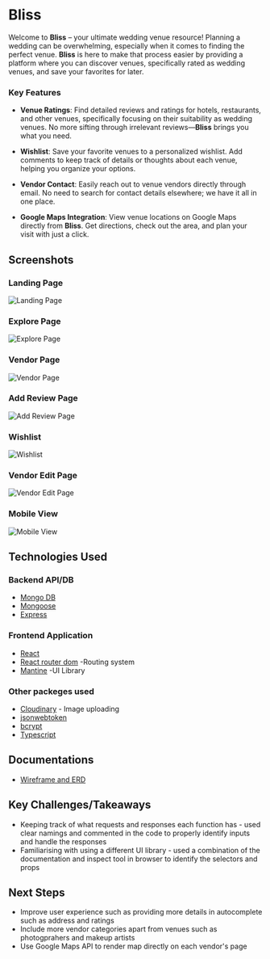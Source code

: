 # Bliss

Welcome to **Bliss** – your ultimate wedding venue resource! Planning a wedding can be overwhelming, especially when it comes to finding the perfect venue. **Bliss** is here to make that process easier by providing a platform where you can discover venues, specifically rated as wedding venues, and save your favorites for later.

### Key Features

- **Venue Ratings**: Find detailed reviews and ratings for hotels, restaurants, and other venues, specifically focusing on their suitability as wedding venues. No more sifting through irrelevant reviews—**Bliss** brings you what you need.
  
- **Wishlist**: Save your favorite venues to a personalized wishlist. Add comments to keep track of details or thoughts about each venue, helping you organize your options.

- **Vendor Contact**: Easily reach out to venue vendors directly through email. No need to search for contact details elsewhere; we have it all in one place.

- **Google Maps Integration**: View venue locations on Google Maps directly from **Bliss**. Get directions, check out the area, and plan your visit with just a click.

## Screenshots
### Landing Page
 ![Landing Page](https://github.com/jjjtmy/Bliss--wedding-vendors-frontend/blob/main/images/Homepage.png)

### Explore Page 
 ![Explore Page](https://github.com/jjjtmy/Bliss--wedding-vendors-frontend/blob/main/images/Autocomplete.png)
 
### Vendor Page
 ![Vendor Page](https://github.com/jjjtmy/Bliss--wedding-vendors-frontend/blob/main/images/Vendor%20Page.png)

### Add Review Page
 ![Add Review Page](https://github.com/jjjtmy/Bliss--wedding-vendors-frontend/blob/main/images/Add%20Review%20.png)

### Wishlist
 ![Wishlist](https://github.com/jjjtmy/Bliss--wedding-vendors-frontend/blob/main/images/wishlist.png)

### Vendor Edit Page
 ![Vendor Edit Page](https://github.com/jjjtmy/Bliss--wedding-vendors-frontend/blob/main/images/Edit%20Vendor%20Page.png)

### Mobile View
 ![Mobile View](https://github.com/jjjtmy/Bliss--wedding-vendors-frontend/blob/main/images/mobile.png)

## Technologies Used
### Backend API/DB
* [Mongo DB](https://www.mongodb.com/)
* [Mongoose](https://mongoosejs.com/)
* [Express](https://expressjs.com/)

### Frontend Application
* [React](https://react.dev/)
* [React router dom](https://reactrouter.com/en/main) -Routing system
* [Mantine](https://mantine.dev/) -UI Library

### Other packeges used
* [Cloudinary](https://cloudinary.com/) - Image uploading
* [jsonwebtoken](https://www.npmjs.com/package/jsonwebtoken)
* [bcrypt](https://www.npmjs.com/package/bcrypt)
* [Typescript](https://www.typescriptlang.org/)

## Documentations
* [Wireframe and ERD](https://www.figma.com/design/ovFHKA8C0KXyywtB2fl3ZY/Bliss?node-id=1102-384&t=KWgaDjSdBIpqvoKu-1) 

## Key Challenges/Takeaways
* Keeping track of what requests and responses each function has  - used clear namings and commented in the code to properly identify inputs and handle the responses
* Familiarising with using a different UI library - used a combination of the documentation and inspect tool in browser to identify the selectors and props

## Next Steps
* Improve user experience such as providing more details in autocomplete such as address and ratings
* Include more vendor categories apart from venues such as photogprahers and makeup artists
* Use Google Maps API to render map directly on each vendor's page
